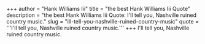 +++
author = "Hank Williams Iii"
title = "the best Hank Williams Iii Quote"
description = "the best Hank Williams Iii Quote: I'll tell you, Nashville ruined country music."
slug = "ill-tell-you-nashville-ruined-country-music"
quote = '''I'll tell you, Nashville ruined country music.'''
+++
I'll tell you, Nashville ruined country music.
